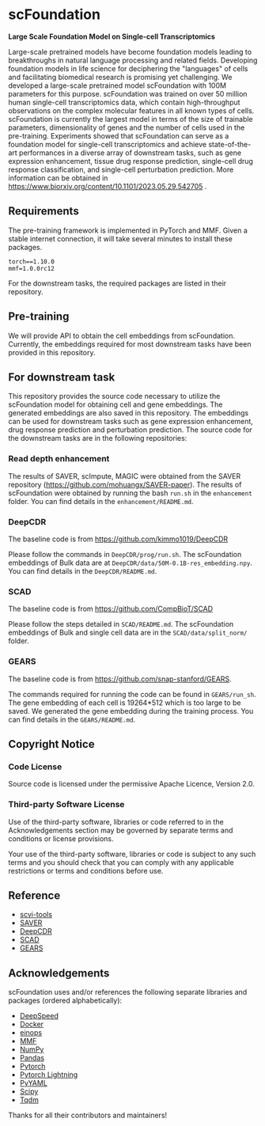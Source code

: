 # scFoundation
**Large Scale Foundation Model on Single-cell Transcriptomics**

Large-scale pretrained models have become foundation models leading to breakthroughs in natural language processing and related fields. Developing foundation models in life science for deciphering the "languages" of cells and facilitating biomedical research is promising yet challenging. We developed a large-scale pretrained model scFoundation with 100M parameters for this purpose. scFoundation was trained on over 50 million human single-cell transcriptomics data, which contain high-throughput observations on the complex molecular features in all known types of cells. scFoundation is currently the largest model in terms of the size of trainable parameters, dimensionality of genes and the number of cells used in the pre-training. Experiments showed that scFoundation can serve as a foundation model for single-cell transcriptomics and achieve state-of-the-art performances in a diverse array of downstream tasks, such as gene expression enhancement, tissue drug response prediction, single-cell drug response classification, and single-cell perturbation prediction. More information can be obtained in https://www.biorxiv.org/content/10.1101/2023.05.29.542705 .

## Requirements
The pre-training framework is implemented in PyTorch and MMF. Given a stable internet connection, it will take several minutes to install these packages.
```
torch==1.10.0
mmf=1.0.0rc12
```
For the downstream tasks, the required packages are listed in their repository.

## Pre-training
We will provide API to obtain the cell embeddings from scFoundation. Currently, the embeddings required for most downstream tasks have been provided in this repository. 

## For downstream task
This repository provides the source code necessary to utilize the scFoundation model for obtaining cell and gene embeddings. The generated embeddings are also saved in this repository. The embeddings can be used for downstream tasks such as gene expression enhancement, drug response prediction and perturbation prediction. The source code for the downstream tasks are in the following repositories:

### Read depth enhancement
The results of SAVER, scImpute, MAGIC were obtained from the SAVER repository (https://github.com/mohuangx/SAVER-paper). The results of scFoundation were obtained by running the bash `run.sh` in the `enhancement` folder. You can find details in the `enhancement/README.md`.

### DeepCDR
The baseline code is from https://github.com/kimmo1019/DeepCDR

Please follow the commands in `DeepCDR/prog/run.sh`. The scFoundation embeddings of Bulk data are at `DeepCDR/data/50M-0.1B-res_embedding.npy`. You can find details in the `DeepCDR/README.md`.

### SCAD
The baseline code is from https://github.com/CompBioT/SCAD

Please follow the steps detailed in `SCAD/README.md`. The scFoundation embeddings of Bulk and single cell data are in the `SCAD/data/split_norm/` folder.

### GEARS
The baseline code is from https://github.com/snap-stanford/GEARS.

The commands required for running the code can be found in  `GEARS/run_sh`. The gene embedding of each cell is 19264*512 which is too large to be saved. We generated the gene embedding during the training process. You can find details in the `GEARS/README.md`.

## Copyright Notice
### Code License

Source code is licensed under the permissive Apache Licence, Version 2.0.

### Third-party Software License

Use of the third-party software, libraries or code referred to in the Acknowledgements section may be governed by separate terms and conditions or license provisions.

Your use of the third-party software, libraries or code is subject to any such terms and you should check that you can comply with any applicable restrictions or terms and conditions before use.

## Reference

- [scvi-tools](https://github.com/scverse/scvi-tools)
- [SAVER](https://github.com/mohuangx/SAVER)
- [DeepCDR](https://github.com/kimmo1019/DeepCDR)
- [SCAD](https://github.com/CompBioT/SCAD)
- [GEARS](https://github.com/snap-stanford/GEARS)

## Acknowledgements

scFoundation uses and/or references the following separate libraries and packages (ordered alphabetically):

- [DeepSpeed](https://github.com/microsoft/DeepSpeed)
- [Docker](https://www.docker.com/)
- [einops](https://github.com/arogozhnikov/einops)
- [MMF](https://github.com/facebookresearch/mmf)
- [NumPy](https://numpy.org/)
- [Pandas](https://pandas.pydata.org/)
- [Pytorch](https://pytorch.org/)
- [Pytorch Lightning](https://www.pytorchlightning.ai)
- [PyYAML](https://pyyaml.org)
- [Scipy](https://scipy.org/)
- [Tqdm](https://github.com/tqdm/tqdm)

Thanks for all their contributors and maintainers!